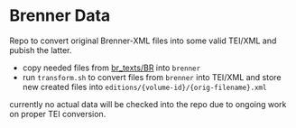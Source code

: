 # Brenner Data

Repo to convert original Brenner-XML files into some valid TEI/XML and pubish the latter.

* copy needed files from [br_texts/BR](https://gitlab.oeaw.ac.at/acdh-ch/ace/der-brenner/brenner) into `brenner`
* run `transform.sh` to convert files from `brenner` into TEI/XML and store new created files into `editions/{volume-id}/{orig-filename}.xml`

currently no actual data will be checked into the repo due to ongoing work on proper TEI conversion.




